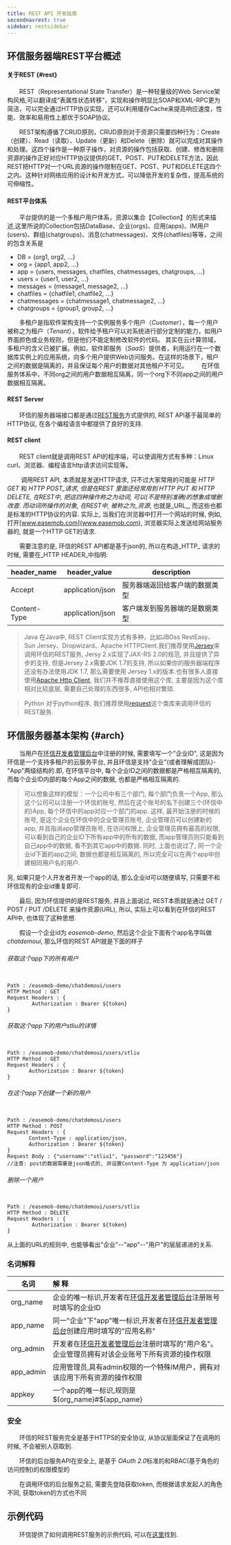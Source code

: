 ```yaml
---
title: REST API 开发指南
secondnavrest: true
sidebar: restsidebar
---
```


## 环信服务器端REST平台概述

#### 关于REST {#rest}
> 
&emsp;&emsp;REST（Representational State Transfer）是一种轻量级的Web Service架构风格,可以翻译成“表属性状态转移”，实现和操作明显比SOAP和XML-RPC更为简洁，可以完全通过HTTP协议实现，还可以利用缓存Cache来提高响应速度，性能、效率和易用性上都优于SOAP协议。
> 
&emsp;&emsp;REST架构遵循了CRUD原则，CRUD原则对于资源只需要四种行为：Create（创建）、Read（读取）、Update（更新）和Delete（删除）就可以完成对其操作和处理。这四个操作是一种原子操作，对资源的操作包括获取、创建、修改和删除资源的操作正好对应HTTP协议提供的GET、POST、PUT和DELETE方法，因此REST把HTTP对一个URL资源的操作限制在GET、POST、PUT和DELETE这四个之内。这种针对网络应用的设计和开发方式，可以降低开发的复杂性，提高系统的可伸缩性。

#### REST平台体系
&emsp;&emsp;平台提供的是一个多租户用户体系，资源以集合【Collection】的形式来描述,这里所说的Collection包括DataBase、企业(orgs)、应用(apps)、IM用户(users)、群组(chatgroups)、消息(chatmessages)、文件(chatfiles)等等，之间的包含关系是
 
 - DB = {org1, org2, ...}
 - org = {app1, app2, ...}
 - app = {users, messages, chatfiles, chatmessages, chatgroups, ...}
 - users = {user1, user2, ...}
 - messages = {message1, message2, ...}
 - chatfiles = {chatfile1, chatfile2, ...}
 - chatmessages = {chatmessage1, chatmessage2, ...}
 - chatgroups = {group1, group2, ...}

&emsp;&emsp;多租户是指软件架构支持一个实例服务多个用户（_Customer_），每一个用户被称之为租户（_Tenant_），软件给予租户可以对系统进行部分定制的能力，如用户界面颜色或业务规则，但是他们不能定制修改软件的代码。
其实在云计算领域，多租户的含义已被扩展。例如，软件即服务（_SaaS_）提供者，利用运行在一个数据库实例上的应用系统，向多个用户提供Web访问服务。在这样的场景下，租户之间的数据是隔离的，并且保证每个用户的数据对其他租户不可见。
&emsp;&emsp;在环信服务体系中，不同org之间的用户数据相互隔离，同一个org下不同app之间的用户数据相互隔离。

#### REST Server

&emsp;&emsp;环信的服务器端接口都是通过[REST服务](http://zh.wikipedia.org/zh-cn/REST)方式提供的, REST API基于最简单的HTTP协议, 在各个编程语言中都提供了良好的支持.

#### REST client
&emsp;&emsp;REST client就是调用REST API的程序端，可以使调用方式有多种：Linux curl、浏览器、编程语言http请求访问实现等。

&emsp;&emsp;   调用REST API, 本质就是发送HTTP请求, 只不过大家常用的可能是 _HTTP GET_ 和 _HTTP POST_请求, 但是在REST 里面还经常用到 _HTTP PUT_ 和 _HTTP DELETE_, 在REST中, 把这四种操作称之为*动词*, 可以(不是特别准确)的想象成增删改查.
而动词所操作的对象, 在REST中, 被称之为_资源_, 也就是_URL_, 而这些也都是标准的HTTP协议的内容.
实际上, 当我们在浏览器中打开一个网站的时候, 例如, 打开[www.easemob.com](www.easemob.com), 浏览器实际上发送给网站服务器的, 就是一个HTTP GET的请求.

&emsp;&emsp;需要注意的是, 环信的REST API都是基于json的, 所以在构造_HTTP_ 请求的时候, 需要在_HTTP HEADER_中指明:

| header_name  | header_value     | description               |
|--------------|:----------------:|-------------------------- |
| Accept       | application/json | 服务器端返回给客户端的数据类型  |
| Content-Type | application/json | 客户端发到服务器端的是数据类型  |

> Java
在Java中, REST Client实现方式有多种，比如JBOss RestEasy、 Sun Jersey、Dropwizard、Apache HTTPClient.我们推荐使用[Jersey](https://jersey.java.net)来调用环信的REST服务, Jersy 2.x实现了JAX-RS 2.0的规范, 并且提供了异步的支持, 但是Jersey 2.x需要JDK 1.7的支持, 所以如果你的服务器端程序还没有办法使用JDK 1.7, 那么需要使用 Jersey 1.x的版本.也有很多人直接使用[Apache Http Client](http://hc.apache.org), 我们并不推荐直接使用这个库, 主要是因为这个库相对比较底层, 需要自己处理的东西很多, API也相对繁琐.

> Python
对于python程序, 我们推荐使用[request](http://docs.python-requests.org/en/latest/)这个类库来调用环信的REST服务.

## 环信服务器基本架构 {#arch}

&emsp;&emsp;当用户在[环信开发者管理后台](https://console.easemob.com)中注册的时候, 需要填写一个"企业ID", 这是因为环信是一个支持多租户的云服务平台, 并且环信是支持"企业"(或者理解成团队)-"App"两级结构的.即, 在环信平台中, 每个企业ID之间的数据都是严格相互隔离的, 而每个企业ID内部的每个App之间的数据, 也都是严格相互隔离的.

> 可以想象这样的模型：一个公司中有三个部门, 每个部门负责一个App, 那么这个公司可以注册一个环信的账号, 然后在这个账号的名下创建三个(环信中的)App, 每个环信中的app对应一个部门的app.
这样, 最开始注册的时候的账号, 是这个企业在环信中的企业管理员账号, 企业管理员可以创建新的app, 并且指派app管理员账号, 在访问权限上, 企业管理员拥有最高的权限, 可以看到自己的企业ID下所有app中的所有的数据, 而app管理员则只能看到自己app中的数据, 看不到其它app中的数据.
同时, 上面也说过了, 同一个企业id下面的app之间, 数据也都是相互隔离的, 所以完全可以在两个app中创建相同用户名的用户.


另, 如果只是个人开发者开发一个app的话, 那么企业id可以随便填写, 只需要不和环信现有的企业id重复即可.

&emsp;&emsp;最后, 因为环信提供的是REST服务, 并且上面说过, REST本质就是通过 GET / POST / PUT /DELETE 来操作资源(URL), 所以, 实际上可以看到在环信的REST API中, 也体现了这种思想.

&emsp;&emsp;假设一个企业id为 _easemob-demo_, 然后这个企业下面有个app名字叫做 _chatdemoui_, 那么环信的REST API就是下面的样子

###### 获取这个app下的所有用户

<pre class="hll"><code class="language-java">
Path : /easemob-demo/chatdemoui/users
HTTP Method : GET
Request Headers : {
    	Authorization : Bearer ${token}
}		
</code></pre>

###### 获取这个app下的用户stliu的详情

<pre class="hll"><code class="language-java">
Path : /easemob-demo/chatdemoui/users/stliu
HTTP Method : GET
Request Headers : {
	   Authorization : Bearer ${token}
}
</code></pre>

###### 在这个app下创建一个新的用户

<pre class="hll"><code class="language-java">
Path : /easemob-demo/chatdemoui/users
HTTP Method : POST
Request Headers : {
	   Content-Type : application/json,
	   Authorization : Bearer ${token}
}
Request Body : {"username":"stliu1", "password":"123456"}
//注意: post的数据需要是json格式的, 并设置Content-Type 为 application/json
</code></pre>

###### 删除一个用户

<pre class="hll"><code class="language-java">
Path : /easemob-demo/chatdemoui/users/stliu
HTTP Method : DELETE
Request Headers : {
    	Authorization : Bearer ${token}
}
</code></pre>

从上面的URL的规则中, 也能够看出"企业"--"app"--"用户"的层层递进的关系.

### 名词解释

| 名词       |        解  释                         |
|-----------|:--------------------------------------|
| org_name  | 企业的唯一标识,开发者在[环信开发者管理后台](http://console.easemob.com)注册账号时填写的企业ID |
| app_name  | 同一"企业"下"app"唯一标识,开发者在[环信开发者管理后台](http://console.easemob.com)创建应用时填写的"应用名称"  |
| org_admin | 开发者在[环信开发者管理后台](http://console.easemob.com)注册时填写的"用户名"。企业管理员拥有对该企业账号下所有资源的操作权限  |
| app_admin | 应用管理员,具有admin权限的一个特殊IM用户，拥有对该应用下所有资源的操作权限    |
| appkey    | 一个app的唯一标识,规则是 ${org_name}#${app_name}   |


### 安全

&emsp;&emsp;环信的REST服务完全是基于HTTPS的安全协议, 从协议层面保证了在调用的时候, 不会被别人窃取到.

&emsp;&emsp;环信的后台服务API在安全上, 是基于 *OAuth 2.0*标准的和RBAC(基于角色的访问控制)的权限模型的

&emsp;&emsp;在调用环信的后台服务之前, 需要先登陆获取token, 而根据请求发起人的角色不同, 获取token的方式也不同

## 示例代码
&emsp;&emsp;环信提供了如何调用REST服务的示例代码, 可以在[这里](https://github.com/easemob/emchat-server-examples)找到.

